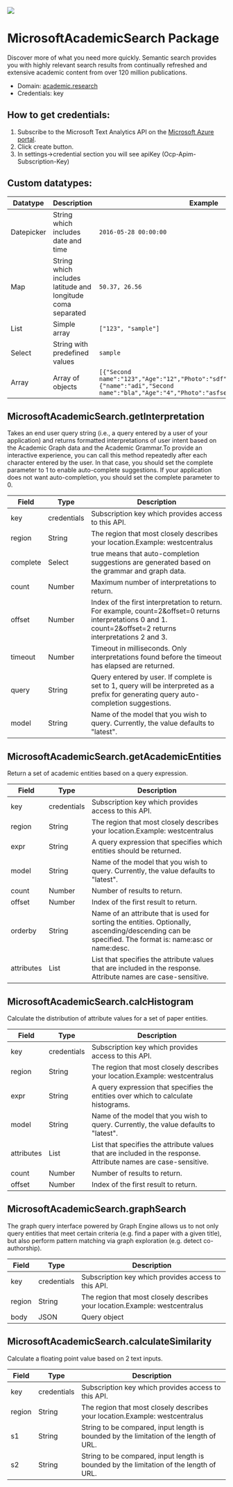 [![](https://scdn.rapidapi.com/RapidAPI_banner.png)](https://rapidapi.com/package/MicrosoftAcademicSearch/functions?utm_source=RapidAPIGitHub_MicrosoftAcademicSearchFunctions&utm_medium=button&utm_content=RapidAPI_GitHub)

# MicrosoftAcademicSearch Package
Discover more of what you need more quickly. Semantic search provides you with   highly relevant search results from continually refreshed and extensive academic content from over 120 million publications.
* Domain: [academic.research](http://academic.research.microsoft.com/)
* Credentials: key

## How to get credentials: 
1. Subscribe to the Microsoft Text Analytics API on the [Microsoft Azure portal](https://azure.microsoft.com/en-us/services/cognitive-services/).
2. Click create button.
3. In settings->credential section you will see apiKey (Ocp-Apim-Subscription-Key)

## Custom datatypes: 
   |Datatype|Description|Example
   |--------|-----------|----------
   |Datepicker|String which includes date and time|```2016-05-28 00:00:00```
   |Map|String which includes latitude and longitude coma separated|```50.37, 26.56```
   |List|Simple array|```["123", "sample"]``` 
   |Select|String with predefined values|```sample```
   |Array|Array of objects|```[{"Second name":"123","Age":"12","Photo":"sdf","Draft":"sdfsdf"},{"name":"adi","Second name":"bla","Age":"4","Photo":"asfserwe","Draft":"sdfsdf"}] ``` 
 
## MicrosoftAcademicSearch.getInterpretation
Takes an end user query string (i.e., a query entered by a user of your application) and returns formatted interpretations of user intent based on the Academic Graph data and the Academic Grammar.To provide an interactive experience, you can call this method repeatedly after each character entered by the user. In that case, you should set the complete parameter to 1 to enable auto-complete suggestions. If your application does not want auto-completion, you should set the complete parameter to 0.

| Field   | Type       | Description
|---------|------------|----------
| key     | credentials| Subscription key which provides access to this API. 
| region  | String     | The region that most closely describes your location.Example: westcentralus
| complete| Select     | true means that auto-completion suggestions are generated based on the grammar and graph data.
| count   | Number     | Maximum number of interpretations to return.
| offset  | Number     | Index of the first interpretation to return. For example, count=2&offset=0 returns interpretations 0 and 1. count=2&offset=2 returns interpretations 2 and 3.
| timeout | Number     | Timeout in milliseconds. Only interpretations found before the timeout has elapsed are returned.
| query   | String     | Query entered by user. If complete is set to 1, query will be interpreted as a prefix for generating query auto-completion suggestions.
| model   | String     | Name of the model that you wish to query. Currently, the value defaults to "latest".

## MicrosoftAcademicSearch.getAcademicEntities
Return a set of academic entities based on a query expression.

| Field     | Type       | Description
|-----------|------------|----------
| key       | credentials| Subscription key which provides access to this API. 
| region    | String     | The region that most closely describes your location.Example: westcentralus
| expr      | String     | A query expression that specifies which entities should be returned.
| model     | String     | Name of the model that you wish to query. Currently, the value defaults to "latest".
| count     | Number     | Number of results to return.
| offset    | Number     | Index of the first result to return.
| orderby   | String     | Name of an attribute that is used for sorting the entities. Optionally, ascending/descending can be specified. The format is: name:asc or name:desc.
| attributes| List       | List that specifies the attribute values that are included in the response. Attribute names are case-sensitive.

## MicrosoftAcademicSearch.calcHistogram
Calculate the distribution of attribute values for a set of paper entities.

| Field     | Type       | Description
|-----------|------------|----------
| key       | credentials| Subscription key which provides access to this API. 
| region    | String     | The region that most closely describes your location.Example: westcentralus
| expr      | String     | A query expression that specifies the entities over which to calculate histograms.
| model     | String     | Name of the model that you wish to query. Currently, the value defaults to "latest".
| attributes| List       | List that specifies the attribute values that are included in the response. Attribute names are case-sensitive.
| count     | Number     | Number of results to return.
| offset    | Number     | Index of the first result to return.

## MicrosoftAcademicSearch.graphSearch
The graph query interface powered by Graph Engine allows us to not only query entities that meet certain criteria (e.g. find a paper with a given title), but also perform pattern matching via graph exploration (e.g. detect co-authorship).

| Field | Type       | Description
|-------|------------|----------
| key   | credentials| Subscription key which provides access to this API. 
| region| String     | The region that most closely describes your location.Example: westcentralus
| body  | JSON       | Query object

## MicrosoftAcademicSearch.calculateSimilarity
Calculate a floating point value based on 2 text inputs. 

| Field | Type       | Description
|-------|------------|----------
| key   | credentials| Subscription key which provides access to this API. 
| region| String     | The region that most closely describes your location.Example: westcentralus
| s1    | String     | String to be compared, input length is bounded by the limitation of the length of URL. 
| s2    | String     | String to be compared, input length is bounded by the limitation of the length of URL.

